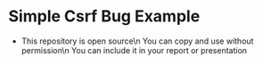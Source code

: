# Simple Csrf Bug Example

- This repository is open source\n
You can copy and use without permission\n
You can include it in your report or presentation
